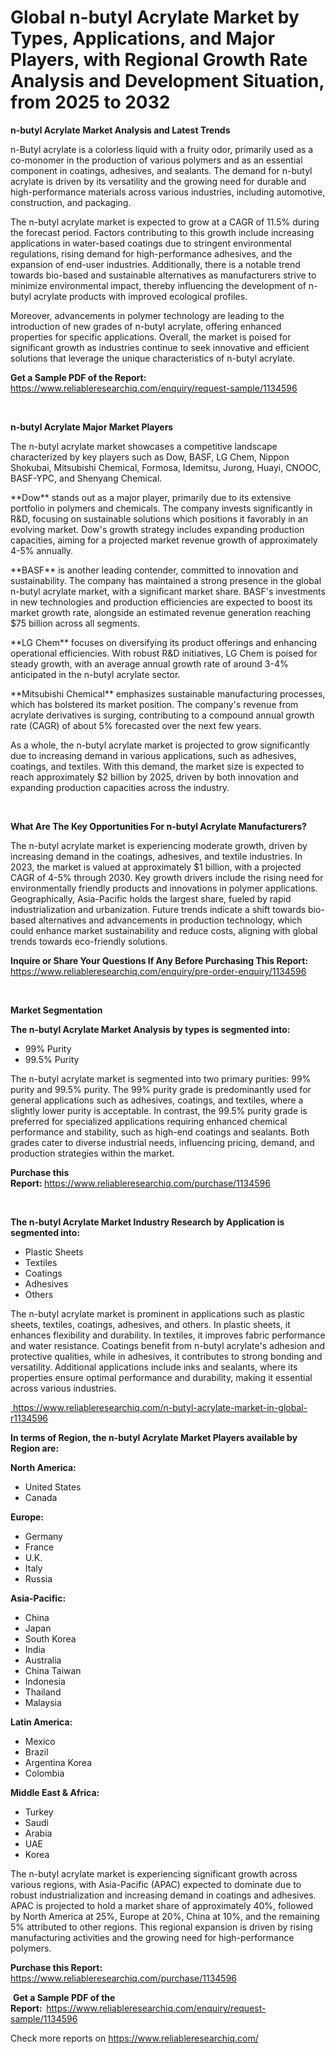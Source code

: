 <p><h1>Global n-butyl Acrylate Market by Types, Applications, and Major Players, with Regional Growth Rate Analysis and Development Situation, from 2025 to 2032</h1></p><p><strong>n-butyl Acrylate Market Analysis and Latest Trends</strong></p>
<p><p>n-Butyl acrylate is a colorless liquid with a fruity odor, primarily used as a co-monomer in the production of various polymers and as an essential component in coatings, adhesives, and sealants. The demand for n-butyl acrylate is driven by its versatility and the growing need for durable and high-performance materials across various industries, including automotive, construction, and packaging.</p><p>The n-butyl acrylate market is expected to grow at a CAGR of 11.5% during the forecast period. Factors contributing to this growth include increasing applications in water-based coatings due to stringent environmental regulations, rising demand for high-performance adhesives, and the expansion of end-user industries. Additionally, there is a notable trend towards bio-based and sustainable alternatives as manufacturers strive to minimize environmental impact, thereby influencing the development of n-butyl acrylate products with improved ecological profiles.</p><p>Moreover, advancements in polymer technology are leading to the introduction of new grades of n-butyl acrylate, offering enhanced properties for specific applications. Overall, the market is poised for significant growth as industries continue to seek innovative and efficient solutions that leverage the unique characteristics of n-butyl acrylate.</p></p>
<p><strong>Get a Sample PDF of the Report:&nbsp;</strong> <a href="https://www.reliableresearchiq.com/enquiry/request-sample/1134596?utm_campaign=2324&utm_medium=2&utm_source=Github&utm_content=ia&utm_term=25032025&utm_id=n-butyl-acrylate">https://www.reliableresearchiq.com/enquiry/request-sample/1134596</a></p>
<p>&nbsp;</p>
<p><strong>n-butyl Acrylate Major Market Players</strong></p>
<p><p>The n-butyl acrylate market showcases a competitive landscape characterized by key players such as Dow, BASF, LG Chem, Nippon Shokubai, Mitsubishi Chemical, Formosa, Idemitsu, Jurong, Huayi, CNOOC, BASF-YPC, and Shenyang Chemical. </p><p>**Dow** stands out as a major player, primarily due to its extensive portfolio in polymers and chemicals. The company invests significantly in R&D, focusing on sustainable solutions which positions it favorably in an evolving market. Dow's growth strategy includes expanding production capacities, aiming for a projected market revenue growth of approximately 4-5% annually.</p><p>**BASF** is another leading contender, committed to innovation and sustainability. The company has maintained a strong presence in the global n-butyl acrylate market, with a significant market share. BASF's investments in new technologies and production efficiencies are expected to boost its market growth rate, alongside an estimated revenue generation reaching $75 billion across all segments.</p><p>**LG Chem** focuses on diversifying its product offerings and enhancing operational efficiencies. With robust R&D initiatives, LG Chem is poised for steady growth, with an average annual growth rate of around 3-4% anticipated in the n-butyl acrylate sector.</p><p>**Mitsubishi Chemical** emphasizes sustainable manufacturing processes, which has bolstered its market position. The company's revenue from acrylate derivatives is surging, contributing to a compound annual growth rate (CAGR) of about 5% forecasted over the next few years.</p><p>As a whole, the n-butyl acrylate market is projected to grow significantly due to increasing demand in various applications, such as adhesives, coatings, and textiles. With this demand, the market size is expected to reach approximately $2 billion by 2025, driven by both innovation and expanding production capacities across the industry.</p></p>
<p>&nbsp;</p>
<p><strong>What Are The Key Opportunities For n-butyl Acrylate Manufacturers?</strong></p>
<p><p>The n-butyl acrylate market is experiencing moderate growth, driven by increasing demand in the coatings, adhesives, and textile industries. In 2023, the market is valued at approximately $1 billion, with a projected CAGR of 4-5% through 2030. Key growth drivers include the rising need for environmentally friendly products and innovations in polymer applications. Geographically, Asia-Pacific holds the largest share, fueled by rapid industrialization and urbanization. Future trends indicate a shift towards bio-based alternatives and advancements in production technology, which could enhance market sustainability and reduce costs, aligning with global trends towards eco-friendly solutions.</p></p>
<p><strong>Inquire or Share Your Questions If Any Before Purchasing This Report:</strong> <a href="https://www.reliableresearchiq.com/enquiry/pre-order-enquiry/1134596?utm_campaign=2324&utm_medium=2&utm_source=Github&utm_content=ia&utm_term=25032025&utm_id=n-butyl-acrylate">https://www.reliableresearchiq.com/enquiry/pre-order-enquiry/1134596</a></p>
<p>&nbsp;</p>
<p><strong>Market Segmentation</strong></p>
<p><strong>The n-butyl Acrylate Market Analysis by types is segmented into:</strong></p>
<p><ul><li>99% Purity</li><li>99.5% Purity</li></ul></p>
<p><p>The n-butyl acrylate market is segmented into two primary purities: 99% purity and 99.5% purity. The 99% purity grade is predominantly used for general applications such as adhesives, coatings, and textiles, where a slightly lower purity is acceptable. In contrast, the 99.5% purity grade is preferred for specialized applications requiring enhanced chemical performance and stability, such as high-end coatings and sealants. Both grades cater to diverse industrial needs, influencing pricing, demand, and production strategies within the market.</p></p>
<p><strong>Purchase this Report:&nbsp;</strong><a href="https://www.reliableresearchiq.com/purchase/1134596?utm_campaign=2324&utm_medium=2&utm_source=Github&utm_content=ia&utm_term=25032025&utm_id=n-butyl-acrylate">https://www.reliableresearchiq.com/purchase/1134596</a></p>
<p>&nbsp;</p>
<p><strong>The n-butyl Acrylate Market Industry Research by Application is segmented into:</strong></p>
<p><ul><li>Plastic Sheets</li><li>Textiles</li><li>Coatings</li><li>Adhesives</li><li>Others</li></ul></p>
<p><p>The n-butyl acrylate market is prominent in applications such as plastic sheets, textiles, coatings, adhesives, and others. In plastic sheets, it enhances flexibility and durability. In textiles, it improves fabric performance and water resistance. Coatings benefit from n-butyl acrylate's adhesion and protective qualities, while in adhesives, it contributes to strong bonding and versatility. Additional applications include inks and sealants, where its properties ensure optimal performance and durability, making it essential across various industries.</p></p>
<p><a href="https://www.reliableresearchiq.com/n-butyl-acrylate-market-in-global-r1134596?utm_campaign=2324&utm_medium=2&utm_source=Github&utm_content=ia&utm_term=25032025&utm_id=n-butyl-acrylate">&nbsp;https://www.reliableresearchiq.com/n-butyl-acrylate-market-in-global-r1134596</a></p>
<p><strong>In terms of Region, the n-butyl Acrylate Market Players available by Region are:</strong></p>
<p>
    <p> <strong> North America: </strong>
        <ul>
            <li>United States</li>
            <li>Canada</li>
        </ul>
        </p> 
    <p> <strong> Europe: </strong>
        <ul>
            <li>Germany</li>
            <li>France</li>
            <li>U.K.</li>
            <li>Italy</li>
            <li>Russia</li>
        </ul>
        </p> 
    <p> <strong> Asia-Pacific: </strong>
        <ul>
            <li>China</li>
            <li>Japan</li>
            <li>South Korea</li>
            <li>India</li>
            <li>Australia</li>
            <li>China Taiwan</li>
            <li>Indonesia</li>
            <li>Thailand</li>
            <li>Malaysia</li>
        </ul>
        </p> 
    <p> <strong> Latin America: </strong>
        <ul>
            <li>Mexico</li>
            <li>Brazil</li>
            <li>Argentina Korea</li>
            <li>Colombia</li>
        </ul>
        </p> 
    <p> <strong> Middle East & Africa: </strong>
        <ul>
            <li>Turkey</li>
            <li>Saudi</li>
            <li>Arabia</li>
            <li>UAE</li>
            <li>Korea</li>
        </ul>
    </p>
    </p>
<p><p>The n-butyl acrylate market is experiencing significant growth across various regions, with Asia-Pacific (APAC) expected to dominate due to robust industrialization and increasing demand in coatings and adhesives. APAC is projected to hold a market share of approximately 40%, followed by North America at 25%, Europe at 20%, China at 10%, and the remaining 5% attributed to other regions. This regional expansion is driven by rising manufacturing activities and the growing need for high-performance polymers.</p></p>
<p><strong>Purchase this Report: </strong><a href="https://www.reliableresearchiq.com/purchase/1134596?utm_campaign=2324&utm_medium=2&utm_source=Github&utm_content=ia&utm_term=25032025&utm_id=n-butyl-acrylate">https://www.reliableresearchiq.com/purchase/1134596</a></p>
<p>&nbsp;<strong>Get a Sample PDF of the Report:&nbsp;&nbsp;</strong><a href="https://www.reliableresearchiq.com/enquiry/request-sample/1134596?utm_campaign=2324&utm_medium=2&utm_source=Github&utm_content=ia&utm_term=25032025&utm_id=n-butyl-acrylate">https://www.reliableresearchiq.com/enquiry/request-sample/1134596</a></p>
<p><strong></strong></p>
<p>Check more reports on <a href="https://www.reliableresearchiq.com/?utm_campaign=2324&utm_medium=2&utm_source=Github&utm_content=ia&utm_term=25032025&utm_id=n-butyl-acrylate">https://www.reliableresearchiq.com/</a></p>